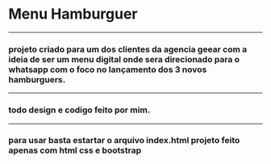 # Menu Hamburguer
--------
### projeto criado para um dos clientes da agencia geear com a ideia de ser um menu digital onde sera direcionado para o whatsapp com o foco no lançamento dos 3 novos hamburguers.
----
### todo design e codigo feito por mim.
---
### para usar basta estartar o arquivo index.html projeto feito apenas com html css e bootstrap




